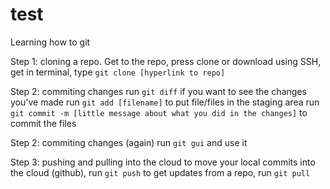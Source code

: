 # test
Learning how to git

Step 1: cloning a repo.
Get to the repo, press clone or download using SSH, get in terminal, type 
`git clone [hyperlink to repo]`

Step 2: commiting changes
run `git diff` if you want to see the changes you've made
run `git add [filename]` to put file/files in the staging area
run `git commit -m [little message about what you did in the changes]` to 
commit the files

Step 2: commiting changes (again)
run `git gui` and use it

Step 3: pushing and pulling into the cloud
to move your local commits into the cloud (github), run `git push` 
to get updates from a repo, run `git pull`
